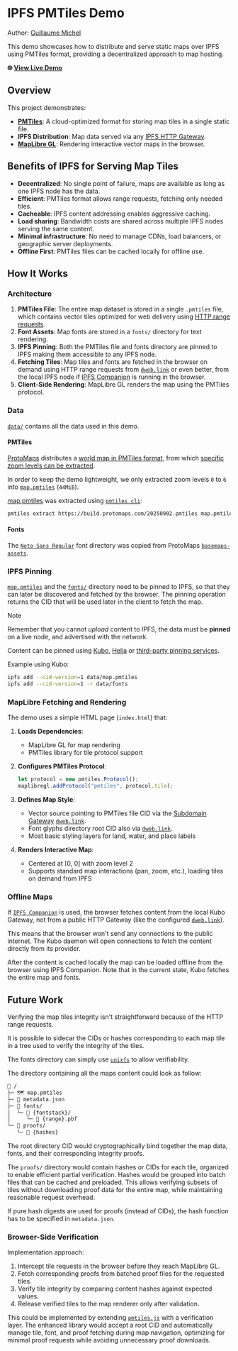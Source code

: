 # IPFS PMTiles Demo

Author: [Guillaume Michel](https://github.com/guillaumemichel)

This demo showcases how to distribute and serve static maps over IPFS using
PMTiles format, providing a decentralized approach to map hosting.

**🌐 [View Live Demo](https://bafkreifzmh5jypqoffrpr6nzvkvdtsqdkfkzcvcvcnjv7sk4haz3ijsgua.ipfs.dweb.link/)**

## Overview

This project demonstrates:

- [**PMTiles**](https://protomaps.com/): A cloud-optimized format for storing
map tiles in a single static file.
- **IPFS Distribution**: Map data served via any [IPFS HTTP
Gateway](https://docs.ipfs.tech/concepts/ipfs-gateway/).
- [**MapLibre GL**](https://maplibre.org/maplibre-gl-js/docs/): Rendering
interactive vector maps in the browser.

## Benefits of IPFS for Serving Map Tiles

- **Decentralized**: No single point of failure, maps are available as long as
one IPFS node has the data.
- **Efficient**: PMTiles format allows range requests, fetching only needed tiles.
- **Cacheable**: IPFS content addressing enables aggressive caching.
- **Load sharing**: Bandwidth costs are shared across multiple IPFS nodes
serving the same content.
- **Minimal infrastructure**: No need to manage CDNs, load balancers, or
geographic server deployments.
- **Offline First**: PMTiles files can be cached locally for offline use.

## How It Works

### Architecture

1. **PMTiles File**: The entire map dataset is stored in a single `.pmtiles`
   file, which contains vector tiles optimized for web delivery using [HTTP
   range requests](https://en.wikipedia.org/wiki/Byte_serving).
2. **Font Assets**: Map fonts are stored in a `fonts/` directory for text
   rendering.
3. **IPFS Pinning**: Both the PMTiles file and fonts directory are pinned to
   IPFS making them accessible to any IPFS node.
4. **Fetching Tiles**: Map tiles and fonts are fetched in the browser on demand
   using HTTP range requests from [`dweb.link`](https://dweb.link) or even
   better, from the local IPFS node if [IPFS
   Companion](https://docs.ipfs.tech/install/ipfs-companion/) is running in the
   browser.
5. **Client-Side Rendering**: MapLibre GL renders the map using the PMTiles
   protocol.

### Data

[`data/`](/data) contains all the data used in this demo.

#### PMTiles

[ProtoMaps](https://protomaps.com) distributes a [world map in PMTiles
format](https://maps.protomaps.com/builds/), from which [specific zoom levels
can be extracted](https://docs.protomaps.com/pmtiles/cli#extract).

In order to keep the demo lightweight, we only extracted zoom levels `0` to `6`
into [`map.pmtiles`](/data/map.pmtiles) (`44MiB`).

[map.pmtiles](/data/map.pmtiles) was extracted using [`pmtiles
cli`](https://docs.protomaps.com/pmtiles/cli):

```sh
pmtiles extract https://build.protomaps.com/20250902.pmtiles map.pmtiles --maxzoom=6
```

#### Fonts

The [`Noto Sans Regular`](/data/fonts/) font directory was copied from
ProtoMaps
[`basemaps-assets`](https://github.com/protomaps/basemaps-assets/tree/main/fonts).

### IPFS Pinning

[`map.pmtiles`](/data/map.pmtiles) and the [`fonts/`](/data/fonts) directory
need to be pinned to IPFS, so that they can later be discovered and fetched by
the browser. The pinning operation returns the CID that will be used later in
the client to fetch the map.

> [!NOTE]
> Remember that you cannot _upload_ content to IPFS, the data must be
> **pinned** on a live node, and advertised with the network.

Content can be pinned using [Kubo](https://github.com/ipfs/kubo),
[Helia](https://helia.io/) or [third-party pinning
services](https://docs.ipfs.tech/how-to/work-with-pinning-services/#use-a-third-party-pinning-service).

Example using Kubo:

```sh
ipfs add --cid-version=1 data/map.pmtiles
ipfs add --cid-version=1 -r data/fonts
```

### MapLibre Fetching and Rendering

The demo uses a simple HTML page (`index.html`) that:

1. **Loads Dependencies**:
   - MapLibre GL for map rendering
   - PMTiles library for tile protocol support

2. **Configures PMTiles Protocol**:

   ```javascript
   let protocol = new pmtiles.Protocol();
   maplibregl.addProtocol("pmtiles", protocol.tile);
   ```

3. **Defines Map Style**:

   - Vector source pointing to PMTiles file CID via the [Subdomain
   Gateway](https://docs.ipfs.tech/concepts/ipfs-gateway/#subdomain)
   [`dweb.link`](https://dweb.link).
   - Font glyphs directory root CID also via [`dweb.link`](https://dweb.link).
   - Most basic styling layers for land, water, and place labels

4. **Renders Interactive Map**:

   - Centered at [0, 0] with zoom level 2
   - Supports standard map interactions (pan, zoom, etc.), loading tiles on
   demand from IPFS

### Offline Maps

If [`IPFS Companion`](https://docs.ipfs.tech/install/ipfs-companion/) is used,
the browser fetches content from the local Kubo Gateway, not from a public HTTP
Gateway (like the configured [`dweb.link`](https://dweb.link)).

This means that the browser won't send any connections to the public internet.
The Kubo daemon will open connections to fetch the content directly from its
provider.

After the content is cached locally the map can be loaded offline from the
browser using IPFS Companion. Note that in the current state, Kubo fetches the
entire map and fonts.

## Future Work

Verifying the map tiles integrity isn't straightforward because of the HTTP
range requests.

It is possible to sidecar the CIDs or hashes corresponding to each map tile in
a tree used to verify the integrity of the tiles.

The fonts directory can simply use [`unixfs`](https://specs.ipfs.tech/unixfs/)
to allow verifiability.

The directory containing all the maps content could look as follow:

```sh
📁 /
├─ 🗺️ map.pmtiles
├─ 📄 metadata.json
├─ 📁 fonts/
│  └─ 📁 {fontstack}/
│     └─ 📄 {range}.pbf
└─ 📁 proofs/
   └─ 📄 {hashes}
```

The root directory CID would cryptographically bind together the map data,
fonts, and their corresponding integrity proofs.

The `proofs/` directory would contain hashes or CIDs for each tile, organized
to enable efficient partial verification. Hashes would be grouped into batch
files that can be cached and preloaded. This allows verifying subsets of tiles
without downloading proof data for the entire map, while maintaining reasonable
request overhead.

If pure hash digests are used for proofs (instead of CIDs), the hash function
has to be specified in `metadata.json`.

### Browser-Side Verification

Implementation approach:

1. Intercept tile requests in the browser before they reach MapLibre GL.
2. Fetch corresponding proofs from batched proof files for the requested tiles.
3. Verify tile integrity by comparing content hashes against expected values.
4. Release verified tiles to the map renderer only after validation.

This could be implemented by extending
[`pmtiles.js`](https://github.com/protomaps/PMTiles/tree/main/js) with a
verification layer. The enhanced library would accept a root CID and
automatically manage tile, font, and proof fetching during map navigation,
optimizing for minimal proof requests while avoiding unnecessary proof
downloads.
